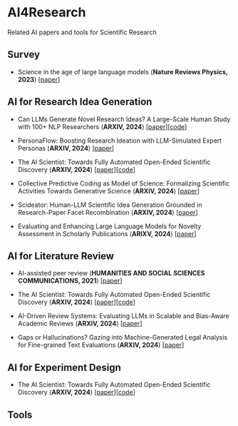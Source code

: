 # AI4Research

Related AI papers and tools for Scientific Research

## Survey

* Science in the age of large language models (**Nature Reviews Physics, 2023**) [[paper](https://www.nature.com/articles/s42254-023-00581-4.pdf)]

## AI for Research Idea Generation

* Can LLMs Generate Novel Research Ideas? A Large-Scale Human Study with 100+ NLP Researchers (**ARXIV, 2024**) [[paper](https://arxiv.org/pdf/2409.04109)][[code](https://github.com/NoviScl/AI-Researcher)]

* PersonaFlow: Boosting Research Ideation with LLM-Simulated Expert Personas (**ARXIV, 2024**) [[paper](https://arxiv.org/pdf/2409.12538)]

* The AI Scientist: Towards Fully Automated Open-Ended Scientific Discovery (**ARXIV, 2024**) [[paper](https://arxiv.org/pdf/2408.06292)][[code](https://github.com/SakanaAI/AI-Scientist)]

* Collective Predictive Coding as Model of Science: Formalizing Scientific Activities Towards Generative Science (**ARXIV, 2024**) [[paper](https://arxiv.org/pdf/2409.00102)]

* Scideator: Human-LLM Scientific Idea Generation Grounded in Research-Paper Facet Recombination (**ARXIV, 2024**) [[paper](https://arxiv.org/pdf/2409.14634)]

* Evaluating and Enhancing Large Language Models for Novelty Assessment in Scholarly Publications (**ARIXV, 2024**) [[paper](https://arxiv.org/pdf/2409.16605)]

## AI for Literature Review

* AI-assisted peer review (**HUMANITIES AND SOCIAL SCIENCES COMMUNICATIONS, 2021**) [[paper](https://www.nature.com/articles/s41599-020-00703-8.pdf)]

* The AI Scientist: Towards Fully Automated Open-Ended Scientific Discovery (**ARXIV, 2024**) [[paper](https://arxiv.org/pdf/2408.06292)][[code](https://github.com/SakanaAI/AI-Scientist)]

* AI-Driven Review Systems: Evaluating LLMs in Scalable and Bias-Aware Academic Reviews (**ARXIV, 2024**) [[paper](https://arxiv.org/pdf/2408.10365)]

* Gaps or Hallucinations? Gazing into Machine-Generated Legal Analysis for Fine-grained Text Evaluations (**ARXIV, 2024**) [[paper](https://arxiv.org/pdf/2410.02713)]

## AI for Experiment Design

* The AI Scientist: Towards Fully Automated Open-Ended Scientific Discovery (**ARXIV, 2024**) [[paper](https://arxiv.org/pdf/2408.06292)][[code](https://github.com/SakanaAI/AI-Scientist)]

## Tools 
